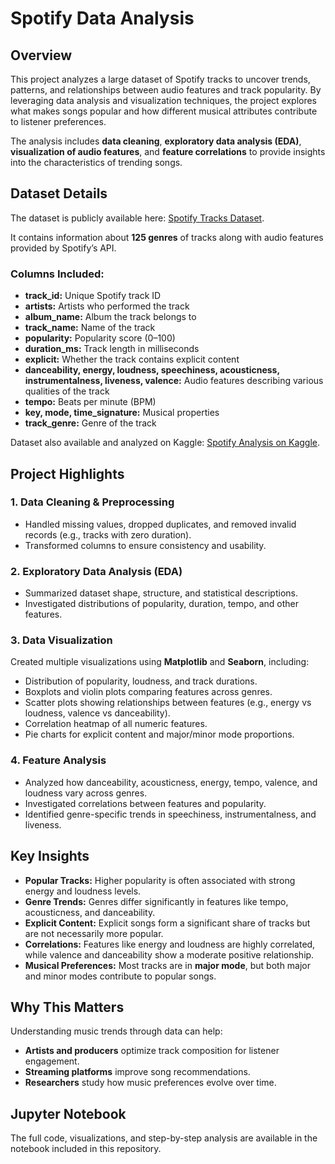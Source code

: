 # Spotify Data Analysis

## Overview

This project analyzes a large dataset of Spotify tracks to uncover trends, patterns, and relationships between audio features and track popularity. By leveraging data analysis and visualization techniques, the project explores what makes songs popular and how different musical attributes contribute to listener preferences.

The analysis includes **data cleaning**, **exploratory data analysis (EDA)**, **visualization of audio features**, and **feature correlations** to provide insights into the characteristics of trending songs.

## Dataset Details

The dataset is publicly available here: [Spotify Tracks Dataset](https://www.kaggle.com/datasets/maharshipandya/-spotify-tracks-dataset).

It contains information about **125 genres** of tracks along with audio features provided by Spotify’s API.

### Columns Included:

* **track_id:** Unique Spotify track ID
* **artists:** Artists who performed the track
* **album_name:** Album the track belongs to
* **track_name:** Name of the track
* **popularity:** Popularity score (0–100)
* **duration_ms:** Track length in milliseconds
* **explicit:** Whether the track contains explicit content
* **danceability, energy, loudness, speechiness, acousticness, instrumentalness, liveness, valence:** Audio features describing various qualities of the track
* **tempo:** Beats per minute (BPM)
* **key, mode, time_signature:** Musical properties
* **track_genre:** Genre of the track

Dataset also available and analyzed on Kaggle: [Spotify Analysis on Kaggle](https://lnkd.in/djzCVexv).

## Project Highlights

### 1. Data Cleaning & Preprocessing

* Handled missing values, dropped duplicates, and removed invalid records (e.g., tracks with zero duration).
* Transformed columns to ensure consistency and usability.

### 2. Exploratory Data Analysis (EDA)

* Summarized dataset shape, structure, and statistical descriptions.
* Investigated distributions of popularity, duration, tempo, and other features.

### 3. Data Visualization

Created multiple visualizations using **Matplotlib** and **Seaborn**, including:

* Distribution of popularity, loudness, and track durations.
* Boxplots and violin plots comparing features across genres.
* Scatter plots showing relationships between features (e.g., energy vs loudness, valence vs danceability).
* Correlation heatmap of all numeric features.
* Pie charts for explicit content and major/minor mode proportions.

### 4. Feature Analysis

* Analyzed how danceability, acousticness, energy, tempo, valence, and loudness vary across genres.
* Investigated correlations between features and popularity.
* Identified genre-specific trends in speechiness, instrumentalness, and liveness.

## Key Insights

* **Popular Tracks:** Higher popularity is often associated with strong energy and loudness levels.
* **Genre Trends:** Genres differ significantly in features like tempo, acousticness, and danceability.
* **Explicit Content:** Explicit songs form a significant share of tracks but are not necessarily more popular.
* **Correlations:** Features like energy and loudness are highly correlated, while valence and danceability show a moderate positive relationship.
* **Musical Preferences:** Most tracks are in **major mode**, but both major and minor modes contribute to popular songs.

## Why This Matters

Understanding music trends through data can help:

* **Artists and producers** optimize track composition for listener engagement.
* **Streaming platforms** improve song recommendations.
* **Researchers** study how music preferences evolve over time.

## Jupyter Notebook

The full code, visualizations, and step-by-step analysis are available in the notebook included in this repository.
